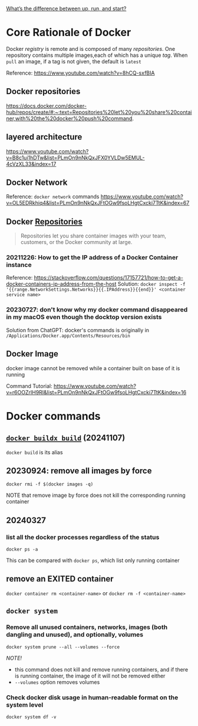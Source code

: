 [What’s the difference between up, run, and start?](https://docs.docker.com/compose/faq/)

# Core Rationale of Docker
Docker *registry* is remote and is composed of many *repositories*. One repository contains multiple images,each of which has a unique *tag*. When `pull` an image, if a tag is not given, the default is `latest`

Reference: https://www.youtube.com/watch?v=8hCQ-sxfBIA

## Docker repositories
https://docs.docker.com/docker-hub/repos/create/#:~:text=Repositories%20let%20you%20share%20container,with%20the%20docker%20push%20command.


## layered architecture
https://www.youtube.com/watch?v=B8c1ui1hDTw&list=PLmOn9nNkQxJFX0YVLDw5EMUL-4cVzXL33&index=17

## Docker Network
Reference: `docker network` commands https://www.youtube.com/watch?v=OL5EDRkhiq4&list=PLmOn9nNkQxJFtOGw9fsoLHgtCxcki7TtK&index=67

## Docker [Repositories](https://docs.docker.com/docker-hub/repos/create/#:~:text=Repositories%20let%20you%20share%20container,through%20the%20docker%20push%20command.)
> Repositories let you share container images with your team, customers, or the Docker community at large.



### 20211226: How to get the IP address of a Docker Container instance
Reference: https://stackoverflow.com/questions/17157721/how-to-get-a-docker-containers-ip-address-from-the-host
Solution: `docker inspect -f '{{range.NetworkSettings.Networks}}{{.IPAddress}}{{end}}' <container service name>`

### 20230727: don't know why my docker command disappeared in my macOS even though the docktop version exists
Solution from ChatGPT: docker's commands is originally in `/Applications/Docker.app/Contents/Resources/bin`

## Docker Image
docker image cannot be removed while a container built on base of it is running

Command Tutorial: https://www.youtube.com/watch?v=r6OOZrIH9RI&list=PLmOn9nNkQxJFtOGw9fsoLHgtCxcki7TtK&index=16

# Docker commands
## [`docker buildx build`](https://docs.docker.com/reference/cli/docker/buildx/build/) (20241107)
`docker build` is its alias


## 20230924: remove all images by force
`docker rmi -f $(docker images -q)`

NOTE that remove image by force does not kill the corresponding running container

## 20240327
### list all the docker processes regardless of the status
`docker ps -a`

This can be compared with `docker ps`, which list only running container

## remove an EXITED container
`docker container rm <container-name>` or `docker rm -f <container-name>`

## `docker system`
### Remove all unused containers, networks, images (both dangling and unused), and optionally, volumes
`docker system prune --all --volumes --force`

*NOTE!*
* this command does not kill and remove running containers, and if there is running container, the image of it will not be removed either
* `--volumes` option removes volumes
### Check docker disk usage in human-readable format on the system level
`docker system df -v`
